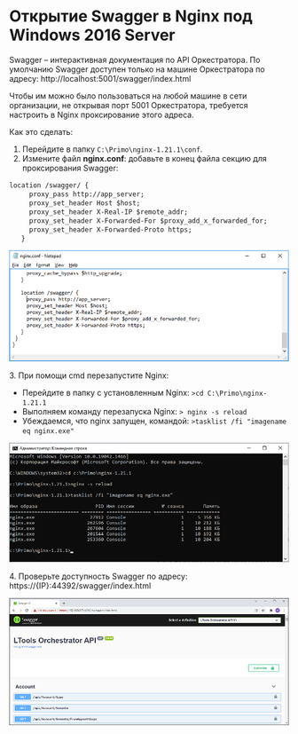 # Открытие Swagger в Nginx под Windows 2016 Server

Swagger – интерактивная документация по API Оркестратора. По умолчанию Swagger доступен только на машине Оркестратора по адресу: http://localhost:5001/swagger/index.html

Чтобы им можно было пользоваться на любой машине в сети организации, не открывая порт 5001 Оркестратора, требуется настроить в Nginx проксирование этого адреса.

Как это сделать:

1. Перейдите в папку `C:\Primo\nginx-1.21.1\conf`.
2. Измените файл **nginx.conf**: добавьте в конец файла секцию для проксирования Swagger:

```
location /swagger/ {
     proxy_pass http://app_server;
     proxy_set_header Host $host;
     proxy_set_header X-Real-IP $remote_addr;
     proxy_set_header X-Forwarded-For $proxy_add_x_forwarded_for;
     proxy_set_header X-Forwarded-Proto https;
   }

```

![](<../../../../.gitbook/assets/swagger-nginx-1.png>)

3\. При помощи cmd перезапустите Nginx:
* Перейдите в папку с установленным Nginx: 
`>cd C:\Primo\nginx-1.21.1`
*	Выполняем команду перезапуска Nginx: 
`> nginx -s reload`
*	Убеждаемся, что nginx запущен, командой: 
`>tasklist /fi "imagename eq nginx.exe"`

![](<../../../../.gitbook/assets/swagger-nginx-2.png>)

4\. Проверьте доступность Swagger по адресу: https://{IP}:44392/swagger/index.html 

![](<../../../../.gitbook/assets/swagger-nginx-3.png>)

